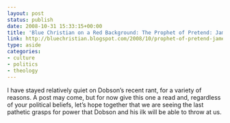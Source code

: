 ```yaml
---
layout: post
status: publish
date: 2008-10-31 15:33:15+00:00
title: 'Blue Christian on a Red Background: The Prophet of Pretend: James Dobson''s "2012 Obama Letter" spells the end not for America, but for Focus on the Family'
link: http://bluechristian.blogspot.com/2008/10/prophet-of-pretend-james-dobsons-2012.html
type: aside
categories:
- culture
- politics
- theology
---
```


I have stayed relatively quiet on Dobson’s recent rant, for a variety of reasons. A post may come, but for now give this one a read and, regardless of your political beliefs, let’s hope together that we are seeing the last pathetic grasps for power that Dobson and his ilk will be able to throw at us.
